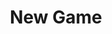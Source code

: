 ---
title: "New Game"
weight: 7
type: docs
description: >
  Important notes for starting a new game plus mod configuration instructions.
---